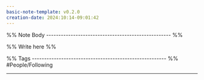 ```yaml
---
basic-note-template: v0.2.0
creation-date: 2024:10:14-09:01:42
---
```


%% Note Body --------------------------------------------------- %%

%% Write here %%






%% Tags ------------------------------------------------------- %%
#People/Following  
___
